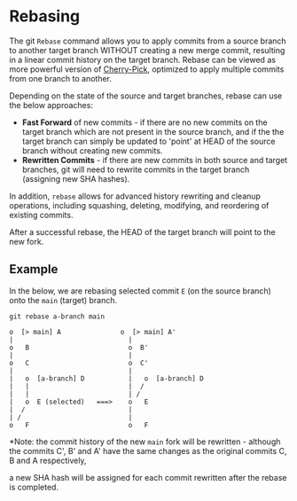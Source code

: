 # Rebasing

The git `Rebase` command allows you to apply commits from a source branch to another target branch WITHOUT creating a new merge commit, resulting in a linear commit history on the target branch.
Rebase can be viewed as more powerful version of [Cherry-Pick](Cherry-Pick.md), optimized to apply multiple commits from one branch to another.

Depending on the state of the source and target branches, rebase can use the below approaches:
- **Fast Forward** of new commits - if there are no new commits on the target branch which are not present in the source branch, and if the the target branch can simply be updated to 'point' at HEAD of the source branch without creating new commits.
- **Rewritten Commits** - if there are new commits in both source and target branches, git will need to rewrite commits in the target branch (assigning new SHA hashes).

In addition, `rebase` allows for advanced history rewriting and cleanup operations, including squashing, deleting, modifying, and reordering of existing commits.

After a successful rebase, the HEAD of the target branch will point to the new fork.

## Example

In the below, we are rebasing selected commit `E` (on the source branch) onto the `main` (target) branch.

```
git rebase a-branch main
```
 
``` text
o  [> main] A               o  [> main] A'
|                             |
o   B                         o  B'
|                             |
o   C                         o  C'
|                             |
|   o  [a-branch] D           |   o  [a-branch] D
|   |                         |  /
|   |                         | /
|   o  E (selected)   ===>    o   E
|  /                          |
| /                           |
o   F                         o   F
```

*Note: the commit history of the new `main` fork will be rewritten - although the commits C', B' and A' have the same changes as the original commits C, B and A respectively, 
 
 a new SHA hash will be assigned for each commit rewritten after the rebase is completed.
